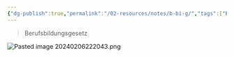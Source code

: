 ```yaml
---
{"dg-publish":true,"permalink":"/02-resources/notes/b-bi-g/","tags":["BBiG"],"noteIcon":"","updated":"2024-06-09T19:24:24.724+02:00"}
---
```


>Berufsbildungsgesetz

![Pasted image 20240206222043.png](/img/user/02%20-%20RESOURCES/Files/IMGs/Pasted%20image%2020240206222043.png)